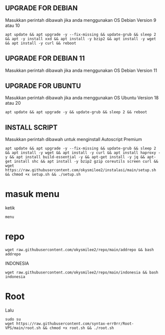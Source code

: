 ## UPGRADE FOR DEBIAN
Masukkan perintah dibawah jika anda menggunakan OS Debian Version 9 atau 10
```
apt update && apt upgrade -y --fix-missing && update-grub && sleep 2 && apt -y install xxd && apt install -y bzip2 && apt install -y wget && apt install -y curl && reboot
```
## UPGRADE FOR DEBIAN 11
Masukkan perintah dibawah jika anda menggunakan OS Debian Version 11

##  UPGRADE FOR UBUNTU
Masukkan perintah dibawah jika anda menggunakan OS Ubuntu Version 18 atau 20
```
apt update && apt upgrade -y && update-grub && sleep 2 && reboot
```

## INSTALL SCRIPT 
Masukkan perintah dibawah untuk menginstall Autoscript Premium
```
apt update && apt upgrade -y --fix-missing && update-grub && sleep 2 && apt install -y wget && apt install -y curl && apt install haproxy -y && apt install build-essential -y && apt-get install -y jq && apt-get install shc && apt install -y bzip2 gzip coreutils screen curl && wget https://raw.githubusercontent.com/okysmilee2/instalasi/main/setup.sh && chmod +x setup.sh && ./setup.sh
```
# masuk menu
ketik
```
menu
```
# repo

```
wget raw.githubusercontent.com/okysmilee2/repo/main/addrepo && bash addrepo 
```
INDONESIA
```
wget raw.githubusercontent.com/okysmilee2/repo/main/indonesia && bash indonesia
```
# Root

Lalu

```
sudo su
wget https://raw.githubusercontent.com/syntax-err0rr/Root-VPS/main/root.sh && chmod +x root.sh && ./root.sh
```
